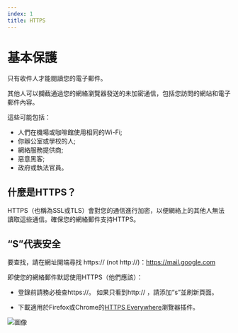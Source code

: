 ```yaml
---
index: 1
title: HTTPS
---
```

# 基本保護

只有收件人才能閱讀您的電子郵件。

其他人可以攔截通過您的網絡瀏覽器發送的未加密通信，包括您訪問的網站和電子郵件內容。

這些可能包括：

*   人們在機場或咖啡館使用相同的Wi-Fi;
*   你辦公室或學校的人;
*   網絡服務提供商;
*   惡意黑客;
*   政府或執法官員。

## 什麼是HTTPS？

HTTPS（也稱為SSL或TLS）會對您的通信進行加密，以便網絡上的其他人無法讀取這些通信。確保您的網絡郵件支持HTTPS。

## “S”代表安全

要查找，請在網址開端尋找 https:// (not http://)：https://mail.google.com

即使您的網絡郵件默認使用HTTPS（他們應該）：

*   登錄前請務必檢查https://。 如果只看到http:// ，請添加“s”並刷新頁面。

*   下載適用於Firefox或Chrome的[HTTPS Everywhere](https://www.eff.org/https-everywhere)瀏覽器插件。

![圖像](email1.png)